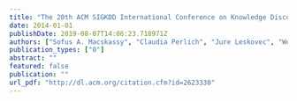 ```yaml
---
title: "The 20th ACM SIGKDD International Conference on Knowledge Discovery and Data Mining, KDD '14, New York, NY, USA - August 24 - 27, 2014"
date: 2014-01-01
publishDate: 2019-08-07T14:06:23.718971Z
authors: ["Sofus A. Macskassy", "Claudia Perlich", "Jure Leskovec", "Wei Wang", "Rayid Ghani"]
publication_types: ["0"]
abstract: ""
featured: false
publication: ""
url_pdf: "http://dl.acm.org/citation.cfm?id=2623330"
---
```


